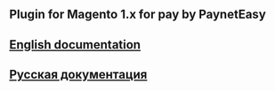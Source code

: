 ##  Plugin for Magento 1.x for pay by PaynetEasy

## [English documentation](doc/en/00-introduction.md)
## [Русская документация](doc/ru/00-introduction.md)